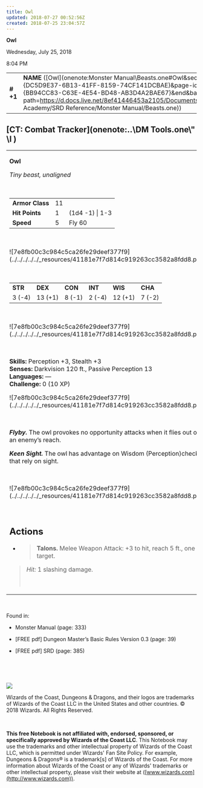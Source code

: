 ```yaml
---
title: Owl
updated: 2018-07-27 00:52:56Z
created: 2018-07-25 23:04:57Z
---
```


**Owl**

Wednesday, July 25, 2018

8:04 PM

|           |                                                                                                                                                                                                                                                                                      |        |       |       |     |       |       |
|-----------|--------------------------------------------------------------------------------------------------------------------------------------------------------------------------------------------------------------------------------------------------------------------------------------|--------|-------|-------|-----|-------|-------|
| **\# +1** | **NAME** ([Owl](onenote:Monster Manual\\Beasts.one#Owl&section-id={DC5D9E37-6B13-41FF-8159-74CF141DCBAE}&page-id={BB94CC83-C63E-4E54-BD48-AB3D4A2BAE67}&end&base-path=https://d.docs.live.net/8ef41446453a2105/Documents/Adventure Academy/SRD Reference/Monster Manual/Beasts.one)) | **11** | **1** | **1** | \-  | Notes | 10 XP |

## [CT: Combat Tracker](onenote:..\\DM Tools.one\\" \l )

<table><tbody><tr class="odd"><td><p><strong>Owl</strong></p><p><em>Tiny beast, unaligned</em></p><p> </p><table><tbody><tr class="odd"><td><strong>Armor Class</strong></td><td>11</td><td> </td></tr><tr class="even"><td><strong>Hit Points</strong></td><td>1</td><td>(1d4 -1) | 1-3</td></tr><tr class="odd"><td><strong>Speed</strong></td><td>5</td><td>Fly 60</td></tr></tbody></table><p> </p><p>![7e8fb00c3c984c5ca26fe29deef377f9](../../../../../_resources/41181e7f7d814c919263cc3582a8fdd8.png)</p><p> </p><table><tbody><tr class="odd"><td><strong>STR</strong></td><td><strong>DEX</strong></td><td><strong>CON</strong></td><td><strong>INT</strong></td><td><strong>WIS</strong></td><td><strong>CHA</strong></td></tr><tr class="even"><td>3 (-4)</td><td>13 (+1)</td><td>8 (-1)</td><td>2 (-4)</td><td>12 (+1)</td><td>7 (-2)</td></tr></tbody></table><p> </p><p>![7e8fb00c3c984c5ca26fe29deef377f9](../../../../../_resources/41181e7f7d814c919263cc3582a8fdd8.png)</p><p> </p><p><strong>Skills:</strong> Perception +3, Stealth +3<br />
<strong>Senses:</strong> Darkvision 120 ft., Passive Perception 13<br />
<strong>Languages:</strong> —<br />
<strong>Challenge:</strong> 0 (10 XP)</p><p>![7e8fb00c3c984c5ca26fe29deef377f9](../../../../../_resources/41181e7f7d814c919263cc3582a8fdd8.png)</p><p> </p><p><em><strong>Flyby.</strong></em> The owl provokes no opportunity attacks when it flies out of an enemy’s reach.</p><p><em><strong>Keen Sight.</strong></em> The owl has advantage on Wisdom (Perception)checks that rely on sight.</p><p> </p><p>![7e8fb00c3c984c5ca26fe29deef377f9](../../../../../_resources/41181e7f7d814c919263cc3582a8fdd8.png)</p><p> </p><h2 id="actions"><strong>Actions</strong></h2><ul><li><blockquote><p><strong>Talons.</strong> Melee Weapon Attack: +3 to hit, reach 5 ft., one target.</p></blockquote></li></ul><blockquote><p><em>Hit:</em> 1 slashing damage.</p><p> </p></blockquote></td></tr></tbody></table>

 

Found in:

-   Monster Manual (page: 333)

-   \[FREE pdf\] Dungeon Master’s Basic Rules Version 0.3 (page: 39)

-   \[FREE pdf\] SRD (page: 385)

 

 

![](tmp\media\image2.png)

Wizards of the Coast, Dungeons & Dragons, and their logos are trademarks of Wizards of the Coast LLC in the United States and other countries. © 2018 Wizards. All Rights Reserved.

 

**This free Notebook is not affiliated with, endorsed, sponsored, or specifically approved by Wizards of the Coast LLC**. This Notebook may use the trademarks and other intellectual property of Wizards of the Coast LLC, which is permitted under Wizards' Fan Site Policy. For example, Dungeons & Dragons® is a trademark\[s\] of Wizards of the Coast. For more information about Wizards of the Coast or any of Wizards' trademarks or other intellectual property, please visit their website at ([www.wizards.com](http://www.wizards.com)).
